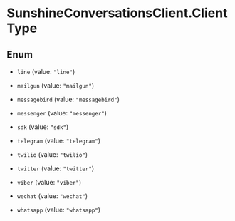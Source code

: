 # SunshineConversationsClient.ClientType

## Enum


* `line` (value: `"line"`)

* `mailgun` (value: `"mailgun"`)

* `messagebird` (value: `"messagebird"`)

* `messenger` (value: `"messenger"`)

* `sdk` (value: `"sdk"`)

* `telegram` (value: `"telegram"`)

* `twilio` (value: `"twilio"`)

* `twitter` (value: `"twitter"`)

* `viber` (value: `"viber"`)

* `wechat` (value: `"wechat"`)

* `whatsapp` (value: `"whatsapp"`)


